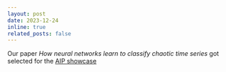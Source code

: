 ```yaml
---
layout: post
date: 2023-12-24
inline: true
related_posts: false
---
```


Our paper *How neural networks learn to classify chaotic time series* got selected for the [AIP showcase](https://www.growkudos.com/publications/10.1063%252F5.0160813/reader)